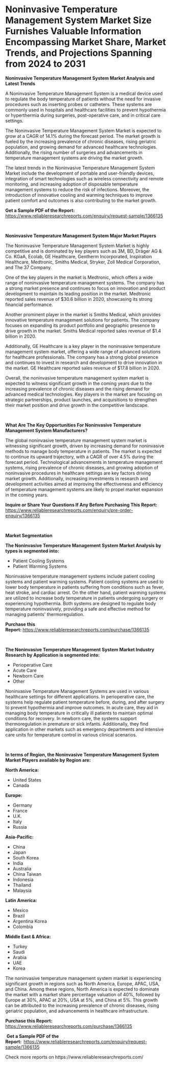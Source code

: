 <p><h1>Noninvasive Temperature Management System Market Size Furnishes Valuable Information Encompassing Market Share, Market Trends, and Projections Spanning from 2024 to 2031</h1></p><p><strong>Noninvasive Temperature Management System Market Analysis and Latest Trends</strong></p>
<p><p>A Noninvasive Temperature Management System is a medical device used to regulate the body temperature of patients without the need for invasive procedures such as inserting probes or catheters. These systems are commonly used in hospitals and healthcare facilities to prevent hypothermia or hyperthermia during surgeries, post-operative care, and in critical care settings.</p><p>The Noninvasive Temperature Management System Market is expected to grow at a CAGR of 14.1% during the forecast period. The market growth is fueled by the increasing prevalence of chronic diseases, rising geriatric population, and growing demand for advanced healthcare technologies. Additionally, the rising number of surgeries and advancements in temperature management systems are driving the market growth.</p><p>The latest trends in the Noninvasive Temperature Management System Market include the development of portable and user-friendly devices, integration of smart technologies such as wireless connectivity and remote monitoring, and increasing adoption of disposable temperature management systems to reduce the risk of infections. Moreover, the introduction of innovative cooling and warming techniques to improve patient comfort and outcomes is also contributing to the market growth.</p></p>
<p><strong>Get a Sample PDF of the Report:&nbsp;</strong> <a href="https://www.reliableresearchreports.com/enquiry/request-sample/1366135">https://www.reliableresearchreports.com/enquiry/request-sample/1366135</a></p>
<p>&nbsp;</p>
<p><strong>Noninvasive Temperature Management System Major Market Players</strong></p>
<p><p>The Noninvasive Temperature Management System Market is highly competitive and is dominated by key players such as 3M, BD, Dräger AG & Co. KGaA, Ecolab, GE Healthcare, Gentherm Incorporated, Inspiration Healthcare, Medtronic, Smiths Medical, Stryker, Zoll Medical Corporation, and The 37 Company.</p><p>One of the key players in the market is Medtronic, which offers a wide range of noninvasive temperature management systems. The company has a strong market presence and continues to focus on innovation and product development to maintain its leading position in the market. Medtronic reported sales revenue of $30.6 billion in 2020, showcasing its strong financial performance.</p><p>Another prominent player in the market is Smiths Medical, which provides innovative temperature management solutions for patients. The company focuses on expanding its product portfolio and geographic presence to drive growth in the market. Smiths Medical reported sales revenue of $1.4 billion in 2020.</p><p>Additionally, GE Healthcare is a key player in the noninvasive temperature management system market, offering a wide range of advanced solutions for healthcare professionals. The company has a strong global presence and continues to invest in research and development to drive innovation in the market. GE Healthcare reported sales revenue of $17.8 billion in 2020.</p><p>Overall, the noninvasive temperature management system market is expected to witness significant growth in the coming years due to the increasing prevalence of chronic diseases and the rising demand for advanced medical technologies. Key players in the market are focusing on strategic partnerships, product launches, and acquisitions to strengthen their market position and drive growth in the competitive landscape.</p></p>
<p>&nbsp;</p>
<p><strong>What Are The Key Opportunities For Noninvasive Temperature Management System Manufacturers?</strong></p>
<p><p>The global noninvasive temperature management system market is witnessing significant growth, driven by increasing demand for noninvasive methods to manage body temperature in patients. The market is expected to continue its upward trajectory, with a CAGR of over 4.5% during the forecast period. Technological advancements in temperature management systems, rising prevalence of chronic diseases, and growing adoption of noninvasive procedures in healthcare settings are key factors driving market growth. Additionally, increasing investments in research and development activities aimed at improving the effectiveness and efficiency of temperature management systems are likely to propel market expansion in the coming years.</p></p>
<p><strong>Inquire or Share Your Questions If Any Before Purchasing This Report:</strong> <a href="https://www.reliableresearchreports.com/enquiry/pre-order-enquiry/1366135">https://www.reliableresearchreports.com/enquiry/pre-order-enquiry/1366135</a></p>
<p>&nbsp;</p>
<p><strong>Market Segmentation</strong></p>
<p><strong>The Noninvasive Temperature Management System Market Analysis by types is segmented into:</strong></p>
<p><ul><li>Patient Cooling Systems</li><li>Patient Warming Systems</li></ul></p>
<p><p>Noninvasive temperature management systems include patient cooling systems and patient warming systems. Patient cooling systems are used to lower body temperature in patients suffering from conditions such as fever, heat stroke, and cardiac arrest. On the other hand, patient warming systems are utilized to increase body temperature in patients undergoing surgery or experiencing hypothermia. Both systems are designed to regulate body temperature noninvasively, providing a safe and effective method for managing patients' thermoregulation.</p></p>
<p><strong>Purchase this Report:&nbsp;</strong><a href="https://www.reliableresearchreports.com/purchase/1366135">https://www.reliableresearchreports.com/purchase/1366135</a></p>
<p>&nbsp;</p>
<p><strong>The Noninvasive Temperature Management System Market Industry Research by Application is segmented into:</strong></p>
<p><ul><li>Perioperative Care</li><li>Acute Care</li><li>Newborn Care</li><li>Other</li></ul></p>
<p><p>Noninvasive Temperature Management Systems are used in various healthcare settings for different applications. In perioperative care, the systems help regulate patient temperature before, during, and after surgery to prevent hypothermia and improve outcomes. In acute care, they aid in managing body temperature in critically ill patients to maintain optimal conditions for recovery. In newborn care, the systems support thermoregulation in premature or sick infants. Additionally, they find application in other markets such as emergency departments and intensive care units for temperature control in various clinical scenarios.</p></p>
<p>&nbsp;</p>
<p><strong>In terms of Region, the Noninvasive Temperature Management System Market Players available by Region are:</strong></p>
<p>
    <p> <strong> North America: </strong>
        <ul>
            <li>United States</li>
            <li>Canada</li>
        </ul>
        </p> 
    <p> <strong> Europe: </strong>
        <ul>
            <li>Germany</li>
            <li>France</li>
            <li>U.K.</li>
            <li>Italy</li>
            <li>Russia</li>
        </ul>
        </p> 
    <p> <strong> Asia-Pacific: </strong>
        <ul>
            <li>China</li>
            <li>Japan</li>
            <li>South Korea</li>
            <li>India</li>
            <li>Australia</li>
            <li>China Taiwan</li>
            <li>Indonesia</li>
            <li>Thailand</li>
            <li>Malaysia</li>
        </ul>
        </p> 
    <p> <strong> Latin America: </strong>
        <ul>
            <li>Mexico</li>
            <li>Brazil</li>
            <li>Argentina Korea</li>
            <li>Colombia</li>
        </ul>
        </p> 
    <p> <strong> Middle East & Africa: </strong>
        <ul>
            <li>Turkey</li>
            <li>Saudi</li>
            <li>Arabia</li>
            <li>UAE</li>
            <li>Korea</li>
        </ul>
    </p>
    </p>
<p><p>The noninvasive temperature management system market is experiencing significant growth in regions such as North America, Europe, APAC, USA, and China. Among these regions, North America is expected to dominate the market with a market share percentage valuation of 40%, followed by Europe at 30%, APAC at 20%, USA at 5%, and China at 5%. This growth can be attributed to the increasing prevalence of chronic diseases, rising geriatric population, and advancements in healthcare infrastructure.</p></p>
<p><strong>Purchase this Report: </strong><a href="https://www.reliableresearchreports.com/purchase/1366135">https://www.reliableresearchreports.com/purchase/1366135</a></p>
<p>&nbsp;<strong>Get a Sample PDF of the Report:&nbsp;&nbsp;</strong><a href="https://www.reliableresearchreports.com/enquiry/request-sample/1366135">https://www.reliableresearchreports.com/enquiry/request-sample/1366135</a></p>
<p><strong></strong></p>
<p>Check more reports on https://www.reliableresearchreports.com/</p>